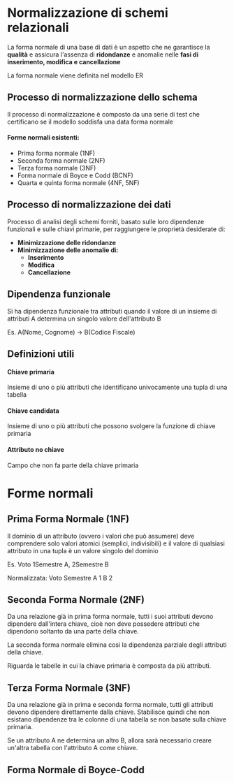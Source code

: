 # Normalizzazione di schemi relazionali

La forma normale di una base di dati è un aspetto che ne garantisce la **qualità** e assicura l'assenza di **ridondanze** e anomalie nelle **fasi di inserimento, modifica e cancellazione**

La forma normale viene definita nel modello ER

## Processo di normalizzazione dello schema

Il processo di normalizzazione è composto da una serie di test che certificano se il modello soddisfa una data forma normale

#### Forme normali esistenti:
- Prima forma normale (1NF)
- Seconda forma normale (2NF)
- Terza forma normale (3NF)
- Forma normale di Boyce e Codd (BCNF)
- Quarta e quinta forma normale (4NF, 5NF)

## Processo di normalizzazione dei dati

Processo di analisi degli schemi forniti, basato sulle loro dipendenze funzionali e sulle chiavi primarie, per raggiungere le proprietà desiderate di:
- **Minimizzazione delle ridondanze**
- **Minimizzazione delle anomalie di:**
	- **Inserimento**
	- **Modifica**
	- **Cancellazione**

## Dipendenza funzionale
Si ha dipendenza funzionale tra attributi quando il valore di un insieme di attributi A determina un singolo valore dell'attributo B

Es. A(Nome, Cognome) -> B(Codice Fiscale)

## Definizioni utili

#### Chiave primaria
Insieme di uno o più attributi che identificano univocamente una tupla di una tabella
#### Chiave candidata
Insieme di uno o più attributi che possono svolgere la funzione di chiave primaria
#### Attributo no chiave
Campo che non fa parte della chiave primaria

# Forme normali

## Prima Forma Normale (1NF)

Il dominio di un attributo (ovvero i valori che può assumere) deve comprendere solo valori atomici (semplici, indivisibili)
e il valore di qualsiasi attributo in una tupla è un valore singolo del dominio

Es. 	Voto
		1Semestre A, 2Semestre B

Normalizzata: 
		Voto	Semestre
		A			1
		B			2

## Seconda Forma Normale (2NF)
Da una relazione già in prima forma normale, tutti i suoi attributi 
devono dipendere dall'intera chiave, cioè non deve possedere attributi che dipendono soltanto da una parte della chiave.

La seconda forma normale elimina così la dipendenza parziale degli attributi della chiave.

Riguarda le tabelle in cui la chiave primaria è composta da più attributi.

## Terza Forma Normale (3NF)
Da una relazione già in prima e seconda forma normale, tutti gli attributi devono dipendere direttamente dalla chiave.
Stabilisce quindi che non esistano dipendenze tra le colonne di una tabella se non basate sulla chiave primaria.

Se un attributo A ne determina un altro B, allora sarà necessario creare un'altra tabella con l'attributo A come chiave.

## Forma Normale di Boyce-Codd
<!--stackedit_data:
eyJoaXN0b3J5IjpbMjg4OTc1MDQ5LDYxOTM3NTkxNV19
-->